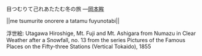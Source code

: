 目つむりて己れあたたむ冬の旅
—[岡本眸](https://ja.wikipedia.org/wiki/岡本眸)

||me tsumurite onorere a tatamu fuyunotabi||

浮世絵: Utagawa Hiroshige, Mt. Fuji and Mt. Ashigara from Numazu in Clear Weather after a Snowfall, no. 13 from the series Pictures of the Famous Places on the Fifty-three Stations (Vertical Tokaido), 1855